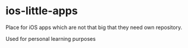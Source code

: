 # ios-little-apps
Place for iOS apps which are not that big that they need own repository.

Used for personal learning purposes


